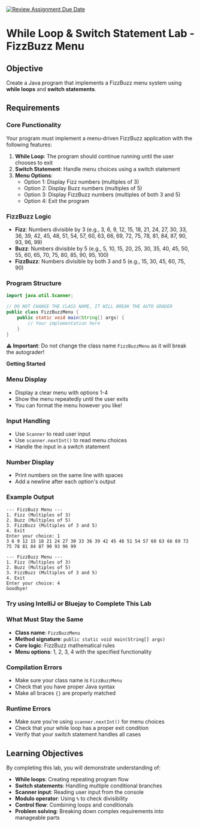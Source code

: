 [![Review Assignment Due Date](https://classroom.github.com/assets/deadline-readme-button-22041afd0340ce965d47ae6ef1cefeee28c7c493a6346c4f15d667ab976d596c.svg)](https://classroom.github.com/a/BGmlonMo)
# While Loop & Switch Statement Lab - FizzBuzz Menu

## **Objective**
Create a Java program that implements a FizzBuzz menu system using **while loops** and **switch statements**.

## **Requirements**

### **Core Functionality**
Your program must implement a menu-driven FizzBuzz application with the following features:

1. **While Loop**: The program should continue running until the user chooses to exit
2. **Switch Statement**: Handle menu choices using a switch statement
3. **Menu Options**:
   - Option 1: Display Fizz numbers (multiples of 3)
   - Option 2: Display Buzz numbers (multiples of 5)
   - Option 3: Display FizzBuzz numbers (multiples of both 3 and 5)
   - Option 4: Exit the program

### **FizzBuzz Logic**
- **Fizz**: Numbers divisible by 3 (e.g., 3, 6, 9, 12, 15, 18, 21, 24, 27, 30, 33, 36, 39, 42, 45, 48, 51, 54, 57, 60, 63, 66, 69, 72, 75, 78, 81, 84, 87, 90, 93, 96, 99)
- **Buzz**: Numbers divisible by 5 (e.g., 5, 10, 15, 20, 25, 30, 35, 40, 45, 50, 55, 60, 65, 70, 75, 80, 85, 90, 95, 100)
- **FizzBuzz**: Numbers divisible by both 3 and 5 (e.g., 15, 30, 45, 60, 75, 90)

### **Program Structure**
```java
import java.util.Scanner;

// DO NOT CHANGE THE CLASS NAME, IT WILL BREAK THE AUTO GRADER
public class FizzBuzzMenu {
    public static void main(String[] args) {
        // Your implementation here
    }
}
```

**⚠️ Important**: Do not change the class name `FizzBuzzMenu` as it will break the autograder!

**Getting Started**

### **Menu Display**
- Display a clear menu with options 1-4
- Show the menu repeatedly until the user exits
- You can format the menu however you like!

### **Input Handling**
- Use `Scanner` to read user input
- Use `scanner.nextInt()` to read menu choices
- Handle the input in a switch statement

### **Number Display**
- Print numbers on the same line with spaces
- Add a newline after each option's output

### **Example Output**
```
--- FizzBuzz Menu ---
1. Fizz (Multiples of 3)
2. Buzz (Multiples of 5)
3. FizzBuzz (Multiples of 3 and 5)
4. Exit
Enter your choice: 1
3 6 9 12 15 18 21 24 27 30 33 36 39 42 45 48 51 54 57 60 63 66 69 72 75 78 81 84 87 90 93 96 99

--- FizzBuzz Menu ---
1. Fizz (Multiples of 3)
2. Buzz (Multiples of 5)
3. FizzBuzz (Multiples of 3 and 5)
4. Exit
Enter your choice: 4
Goodbye!
```

### **Try using IntelliJ or Bluejay to Complete This Lab**

### **What Must Stay the Same**
- **Class name**: `FizzBuzzMenu`
- **Method signature**: `public static void main(String[] args)`
- **Core logic**: FizzBuzz mathematical rules
- **Menu options**: 1, 2, 3, 4 with the specified functionality

### **Compilation Errors**
- Make sure your class name is `FizzBuzzMenu`
- Check that you have proper Java syntax
- Make all braces `{}` are properly matched

### **Runtime Errors**
- Make sure you're using `scanner.nextInt()` for menu choices
- Check that your while loop has a proper exit condition
- Verify that your switch statement handles all cases

## **Learning Objectives**

By completing this lab, you will demonstrate understanding of:
- **While loops**: Creating repeating program flow
- **Switch statements**: Handling multiple conditional branches
- **Scanner input**: Reading user input from the console
- **Modulo operator**: Using `%` to check divisibility
- **Control flow**: Combining loops and conditionals
- **Problem solving**: Breaking down complex requirements into manageable parts
